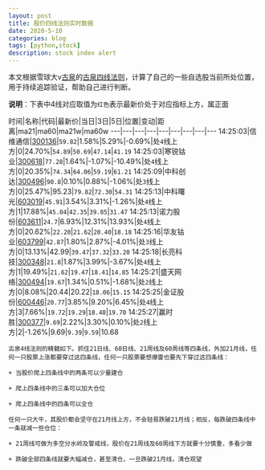 ```yaml
---
layout: post
title: 股价四线法则实时数据
date: 2020-5-10
categories: blog
tags: [python,stock]
description: stock index alert
---
```



本文根据雪球大v[古泉](https://xueqiu.com/u/7148646888)的[古泉四线法则](https://xueqiu.com/7148646888/130498192)，计算了自己的一些自选股当前所处位置，用于持续追踪验证，帮助自己进行判断。

**说明**：下表中4线对应取值为`红色`表示最新价处于对应指标上方，属正面

时间|名称|代码|最新价|当日|3日|5日|位置|变动|距离|ma21|ma60|ma21w|ma60w
---|---|---|---|---|---|---|---|---
14:25:03|信维通信|[300136](https://xueqiu.com/S/SZ300136)|`59.82`|1.58%|5.29%|-0.69%|处`4`线上方|0|24.70%|`54.89`|`50.69`|`47.14`|`41.19`
14:25:03|寒锐钴业|[300618](https://xueqiu.com/S/SZ300618)|`77.28`|1.64%|-1.07%|-10.49%|处`4`线上方|0|20.35%|`74.34`|`64.06`|`59.19`|`61.21`
14:25:09|中科创达|[300496](https://xueqiu.com/S/SZ300496)|`90.8`|0.10%|0.88%|-1.06%|处`3`线上方|0|25.47%|95.23|`79.82`|`72.30`|`54.31`
14:25:13|中科曙光|[603019](https://xueqiu.com/S/SH603019)|`45.91`|3.54%|3.31%|-1.26%|处`4`线上方|1|17.88%|`45.04`|`42.35`|`39.85`|`31.47`
14:25:13|诺力股份|[603611](https://xueqiu.com/S/SH603611)|`24.7`|6.93%|12.31%|13.93%|处`4`线上方|0|20.62%|`22.20`|`21.62`|`20.40`|`18.18`
14:25:16|华友钴业|[603799](https://xueqiu.com/S/SH603799)|`42.87`|1.80%|2.87%|-4.01%|处`3`线上方|0|13.13%|42.99|`39.47`|`37.32`|`33.20`
14:25:18|长亮科技|[300348](https://xueqiu.com/S/SZ300348)|`21.8`|1.87%|3.99%|-3.67%|处`4`线上方|1|19.49%|`21.62`|`19.47`|`18.41`|`14.85`
14:25:21|盛天网络|[300494](https://xueqiu.com/S/SZ300494)|`19.67`|1.34%|0.51%|-1.68%|处`2`线上方|0|8.08%|20.44|20.22|`18.06`|`15.15`
14:25:25|金证股份|[600446](https://xueqiu.com/S/SH600446)|`20.77`|3.85%|9.20%|6.45%|处`4`线上方|3|7.66%|`19.72`|`19.29`|`18.48`|`19.70`
14:25:27|赢时胜|[300377](https://xueqiu.com/S/SZ300377)|`9.69`|2.22%|3.30%|0.10%|处`2`线上方|2|-1.26%|9.69|`9.39`|`9.59`|10.68

```
古泉4线法则的精髓如下。抓住21日线、60日线、21周线及60周线等四条线，外加21月线，任何一只股票上涨都要穿过这四条线，任何一只股票要想爆雷也要先下穿过这四条线：

+ 当股价爬上四条线中的两条可以少量建仓

+ 爬上四条线中的三条可以加大仓位

+ 爬上四条线中的四条可以全仓

任何一只大牛，其股价都会坚守在21月线上方，不会轻易跌破21月线；相反，每跌破四条线中一条就减一些仓位：

+ 21周线可做为多空分水岭及警戒线，股价在21周线及60周线下方就要十分慎重，多看少做

+ 跌破全部四条线就要大幅减仓，甚至清仓，一旦跌破21月线，清仓观望
```
